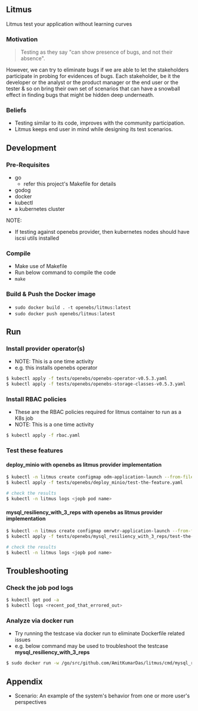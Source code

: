 ## Litmus
Litmus test your application without learning curves

### Motivation
>Testing as they say "can show presence of bugs, and not their absence". 

However, we can try to eliminate bugs if we are able to let the stakeholders participate in probing for evidences of bugs. Each stakeholder, be it the developer or the analyst or the product manager or the end user or the tester & so on bring their own set of scenarios that can have a snowball effect in finding bugs that might be hidden deep underneath.

### Beliefs
- Testing similar to its code, improves with the community participation. 
- Litmus keeps end user in mind while designing its test scenarios.

## Development

### Pre-Requisites
- go
  - refer this project's Makefile for details
- godog
- docker
- kubectl
- a kubernetes cluster

NOTE:
- If testing against openebs provider, then kubernetes nodes should have iscsi utils installed

### Compile
- Make use of Makefile
- Run below command to compile the code
 - `make`

### Build & Push the Docker image
- `sudo docker build . -t openebs/litmus:latest`
- `sudo docker push openebs/litmus:latest`

## Run

### Install provider operator(s)
- NOTE: This is a one time activity
- e.g. this installs openebs operator

```bash
$ kubectl apply -f tests/openebs/openebs-operator-v0.5.3.yaml
$ kubectl apply -f tests/openebs/openebs-storage-classes-v0.5.3.yaml
```

### Install RBAC policies
- These are the RBAC policies required for litmus container to run as a K8s job
- NOTE: This is a one time activity

```bash
$ kubectl apply -f rbac.yaml
```

### Test these features

#### deploy_minio with openebs as litmus provider implementation
```bash
$ kubectl -n litmus create configmap odm-application-launch --from-file=config=tests/openebs/deploy_minio/application-launch.yaml
$ kubectl apply -f tests/openebs/deploy_minio/test-the-feature.yaml

# check the results
$ kubectl -n litmus logs <jopb pod name>
```

#### mysql_resiliency_with_3_reps with openebs as litmus provider implementation
```bash
$ kubectl -n litmus create configmap omrwtr-application-launch --from-file=config=tests/openebs/mysql_resiliency_with_3_reps/application-launch.yaml
$ kubectl apply -f tests/openebs/mysql_resiliency_with_3_reps/test-the-feature.yaml

# check the results
$ kubectl -n litmus logs <jopb pod name>
```

## Troubleshooting

### Check the job pod logs
```bash
$ kubectl get pod -a
$ kubectl logs <recent_pod_that_errored_out>
```

### Analyze via docker run
- Try running the testcase via docker run to eliminate Dockerfile related issues
- e.g. below command may be used to troubleshoot the testcase **mysql_resiliency_with_3_reps**

```bash
$ sudo docker run -w /go/src/github.com/AmitKumarDas/litmus/cmd/mysql_resiliency_with_3_reps -it openebs/litmus:latest godog e2e.feature
```

## Appendix
- Scenario: An example of the system's behavior from one or more user's perspectives
